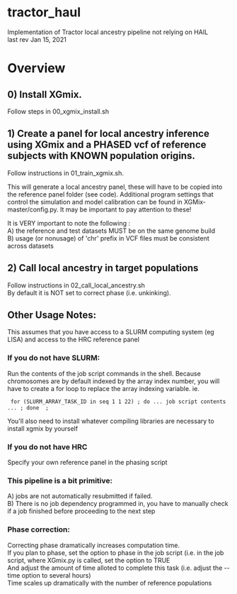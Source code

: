 # tractor_haul
Implementation of Tractor local ancestry pipeline not relying on HAIL  
last rev Jan 15, 2021

# Overview  
## 0) Install XGmix. 
   Follow steps in 00_xgmix_install.sh  
     
## 1) Create a panel for local ancestry inference using XGmix and a PHASED vcf of reference subjects with KNOWN population origins.  
Follow instructions in 01_train_xgmix.sh. 

This will generate a local ancestry panel, these will have to be copied into the reference panel folder (see code). Additional program settings that control the simulation and model calibration can be found in XGMix-master/config.py. It may be important to pay attention to these!  
     
   It is VERY important to note the following  :  
     A) the reference and test datasets MUST be on the same genome build  
     B) usage (or nonusage) of 'chr' prefix in VCF files must be consistent across datasets  
     
## 2) Call local ancestry in target populations  
   Follow instructions in 02_call_local_ancestry.sh  
   By default it is NOT set to correct phase (i.e. unkinking). 

     
     
## Other Usage Notes:  
 
This assumes that you have access to a SLURM computing system (eg LISA) and access to the HRC reference panel  

### If you do not have SLURM:  
   Run the contents of the job script commands in the shell. Because chromosomes are by default indexed by the array index number, you will have to create a for loop to replace the array indexing variable. ie. 
     
     for (SLURM_ARRAY_TASK_ID in seq 1 1 22) ; do ... job script contents ... ; done  ;  
     
   You'll also need to install whatever compiling libraries are necessary to install xgmix by yourself

### If you do not have HRC  
   Specify your own reference panel in the phasing script  

### This pipeline is a bit primitive:  
   A) jobs are not automatically resubmitted if failed.  
   B) There is no job dependency programmed in, you have to manually check if a job finished before proceeding to the next step  
     
### Phase correction:  
   Correcting phase dramatically increases computation time.  
   If you plan to phase, set the option to phase in the job script (i.e. in the job script, where XGmix.py is called, set the <phase> option to TRUE   
   And adjust the amount of time alloted to complete this task (i.e. adjust the --time option to several hours)  
   Time scales up dramatically with the number of reference populations  
